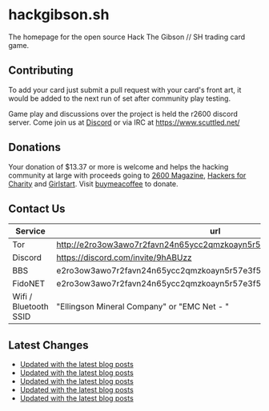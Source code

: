 # hackgibson.sh
The homepage for the open source Hack The Gibson // SH trading card game.


## Contributing

To add your card just submit a pull request with your card's front art, it would be added to the next run of set after community play testing.

Game play and discussions over the project is held the r2600 discord server. Come join us at [Discord](https://discord.com/invite/9hABUzz) or via IRC at https://www.scuttled.net/


## Donations

Your donation of $13.37 or more is welcome and helps the hacking community at large with proceeds going to [2600 Magazine](https://2600.com/), [Hackers for Charity](https://hackersforcharity.org) and [Girlstart](https://girlstart.org).  Visit [buymeacoffee](https://www.buymeacoffee.com/hackgibson.sh) to donate.


## Contact Us

Service | url
-|-
Tor | http://e2ro3ow3awo7r2favn24n65ycc2qmzkoayn5r57e3f56nvjwdcgg32ad.onion
Discord | https://discord.com/invite/9hABUzz
BBS | e2ro3ow3awo7r2favn24n65ycc2qmzkoayn5r57e3f56nvjwdcgg32ad.onion:23
FidoNET | e2ro3ow3awo7r2favn24n65ycc2qmzkoayn5r57e3f56nvjwdcgg32ad.onion:24554
Wifi / Bluetooth SSID | "Ellingson Mineral Company" or "EMC Net - <fidonet address>"

## Latest Changes
<!-- BLOG-POST-LIST:START -->
- [Updated with the latest blog posts](https://github.com/DFW2600/hackgibson.sh/commit/0e99b737ddd51a326f7376f09181da5d0868d18a)
- [Updated with the latest blog posts](https://github.com/DFW2600/hackgibson.sh/commit/e7c515ee6133323621f06d29bfe3de2dd7c16f1b)
- [Updated with the latest blog posts](https://github.com/DFW2600/hackgibson.sh/commit/a38259b463ece9edf4b82a54ae7d0b8faaa605c9)
- [Updated with the latest blog posts](https://github.com/DFW2600/hackgibson.sh/commit/9da2c4e0c5bc712858f2150fa2def9ea2a5a0bed)
- [Updated with the latest blog posts](https://github.com/DFW2600/hackgibson.sh/commit/e36f1f416d81ce1784afe70f5068e970b748bba2)
<!-- BLOG-POST-LIST:END -->
